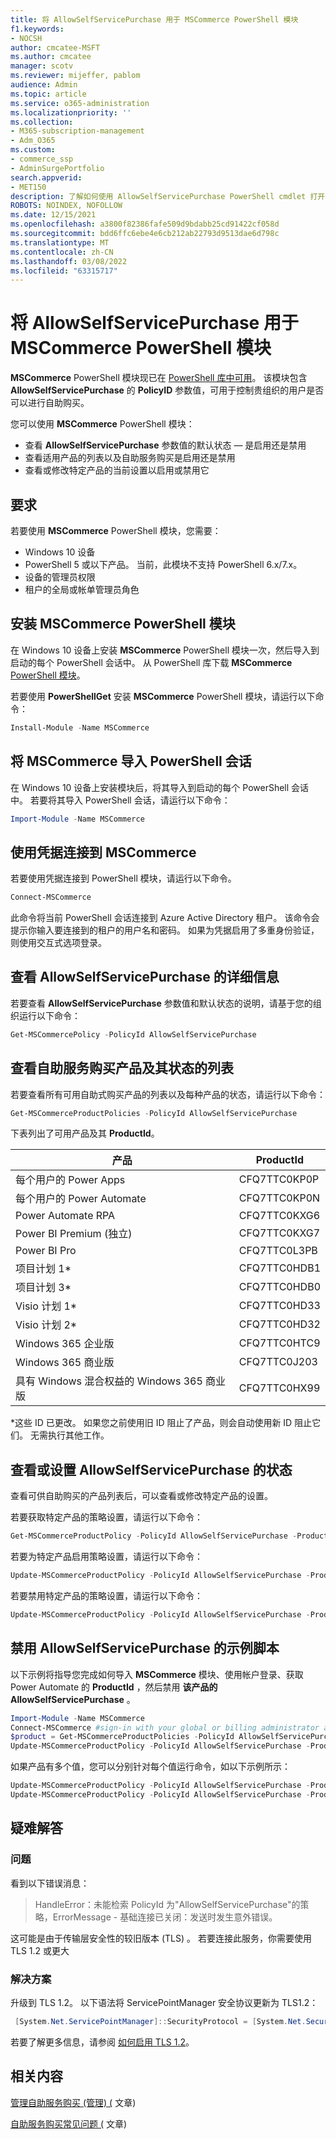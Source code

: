 ```yaml
---
title: 将 AllowSelfServicePurchase 用于 MSCommerce PowerShell 模块
f1.keywords:
- NOCSH
author: cmcatee-MSFT
ms.author: cmcatee
manager: scotv
ms.reviewer: mijeffer, pablom
audience: Admin
ms.topic: article
ms.service: o365-administration
ms.localizationpriority: ''
ms.collection:
- M365-subscription-management
- Adm_O365
ms.custom:
- commerce_ssp
- AdminSurgePortfolio
search.appverid:
- MET150
description: 了解如何使用 AllowSelfServicePurchase PowerShell cmdlet 打开或关闭自助服务购买。
ROBOTS: NOINDEX, NOFOLLOW
ms.date: 12/15/2021
ms.openlocfilehash: a3800f82386fafe509d9bdabb25cd91422cf058d
ms.sourcegitcommit: bdd6ffc6ebe4e6cb212ab22793d9513dae6d798c
ms.translationtype: MT
ms.contentlocale: zh-CN
ms.lasthandoff: 03/08/2022
ms.locfileid: "63315717"
---
```

# <a name="use-allowselfservicepurchase-for-the-mscommerce-powershell-module"></a>将 AllowSelfServicePurchase 用于 MSCommerce PowerShell 模块

**MSCommerce** PowerShell 模块现已在 [PowerShell 库中可用](https://aka.ms/allowselfservicepurchase-powershell-gallery)。 该模块包含 **AllowSelfServicePurchase** 的 **PolicyID** 参数值，可用于控制贵组织的用户是否可以进行自助购买。

您可以使用 **MSCommerce** PowerShell 模块：

- 查看 **AllowSelfServicePurchase** 参数值的默认状态 — 是启用还是禁用
- 查看适用产品的列表以及自助服务购买是启用还是禁用
- 查看或修改特定产品的当前设置以启用或禁用它

## <a name="requirements"></a>要求

若要使用 **MSCommerce** PowerShell 模块，您需要：

- Windows 10 设备
- PowerShell 5 或以下产品。 当前，此模块不支持 PowerShell 6.x/7.x。
- 设备的管理员权限
- 租户的全局或帐单管理员角色

## <a name="install-the-mscommerce-powershell-module"></a>安装 MSCommerce PowerShell 模块

在 Windows 10 设备上安装 **MSCommerce** PowerShell 模块一次，然后导入到启动的每个 PowerShell 会话中。 从 PowerShell 库下载 **MSCommerce** [PowerShell 模块](https://aka.ms/allowselfservicepurchase-powershell-gallery)。

若要使用 **PowerShellGet** 安装 **MSCommerce** PowerShell 模块，请运行以下命令：

```powershell
Install-Module -Name MSCommerce
```

## <a name="import-mscommerce-into-the-powershell-session"></a>将 MSCommerce 导入 PowerShell 会话

在 Windows 10 设备上安装模块后，将其导入到启动的每个 PowerShell 会话中。 若要将其导入 PowerShell 会话，请运行以下命令：

```powershell
Import-Module -Name MSCommerce
```

## <a name="connect-to-mscommerce-with-your-credentials"></a>使用凭据连接到 MSCommerce

若要使用凭据连接到 PowerShell 模块，请运行以下命令。

```powershell
Connect-MSCommerce
```

此命令将当前 PowerShell 会话连接到 Azure Active Directory 租户。 该命令会提示你输入要连接到的租户的用户名和密码。 如果为凭据启用了多重身份验证，则使用交互式选项登录。

## <a name="view-details-for-allowselfservicepurchase"></a>查看 AllowSelfServicePurchase 的详细信息

若要查看 **AllowSelfServicePurchase** 参数值和默认状态的说明，请基于您的组织运行以下命令：

```powershell
Get-MSCommercePolicy -PolicyId AllowSelfServicePurchase
```

## <a name="view-a-list-of-self-service-purchase-products-and-their-status"></a>查看自助服务购买产品及其状态的列表

若要查看所有可用自助式购买产品的列表以及每种产品的状态，请运行以下命令：

```powershell
Get-MSCommerceProductPolicies -PolicyId AllowSelfServicePurchase
```

下表列出了可用产品及其 **ProductId**。

| 产品 | ProductId |
|-----------------------------|--------------|
| 每个用户的 Power Apps | CFQ7TTC0KP0P |
| 每个用户的 Power Automate | CFQ7TTC0KP0N |
| Power Automate RPA | CFQ7TTC0KXG6  |
| Power BI Premium (独立)  | CFQ7TTC0KXG7  |
| Power BI Pro | CFQ7TTC0L3PB |
| 项目计划 1* | CFQ7TTC0HDB1 |
| 项目计划 3* | CFQ7TTC0HDB0 |
| Visio 计划 1* | CFQ7TTC0HD33 |
| Visio 计划 2* | CFQ7TTC0HD32 |
| Windows 365 企业版 | CFQ7TTC0HTC9 |
| Windows 365 商业版 | CFQ7TTC0J203 |
| 具有 Windows 混合权益的 Windows 365 商业版 | CFQ7TTC0HX99 |

*这些 ID 已更改。 如果您之前使用旧 ID 阻止了产品，则会自动使用新 ID 阻止它们。 无需执行其他工作。

## <a name="view-or-set-the-status-for-allowselfservicepurchase"></a>查看或设置 AllowSelfServicePurchase 的状态

查看可供自助购买的产品列表后，可以查看或修改特定产品的设置。

若要获取特定产品的策略设置，请运行以下命令：

```powershell
Get-MSCommerceProductPolicy -PolicyId AllowSelfServicePurchase -ProductId CFQ7TTC0KP0N
```

若要为特定产品启用策略设置，请运行以下命令：

```powershell
Update-MSCommerceProductPolicy -PolicyId AllowSelfServicePurchase -ProductId CFQ7TTC0KP0N -Enabled $True
```

若要禁用特定产品的策略设置，请运行以下命令：

```powershell
Update-MSCommerceProductPolicy -PolicyId AllowSelfServicePurchase -ProductId CFQ7TTC0KP0N -Enabled $False
```

## <a name="example-script-to-disable-allowselfservicepurchase"></a>禁用 AllowSelfServicePurchase 的示例脚本

以下示例将指导您完成如何导入 **MSCommerce** 模块、使用帐户登录、获取 Power Automate 的 **ProductId** ，然后禁用 **该产品的 AllowSelfServicePurchase** 。

```powershell
Import-Module -Name MSCommerce
Connect-MSCommerce #sign-in with your global or billing administrator account when prompted
$product = Get-MSCommerceProductPolicies -PolicyId AllowSelfServicePurchase | where {$_.ProductName -match 'Power Automate'}
Update-MSCommerceProductPolicy -PolicyId AllowSelfServicePurchase -ProductId $product.ProductID -Enabled $false
```

如果产品有多个值，您可以分别针对每个值运行命令，如以下示例所示：

```powershell
Update-MSCommerceProductPolicy -PolicyId AllowSelfServicePurchase -ProductId $product[0].ProductID -Enabled $false
Update-MSCommerceProductPolicy -PolicyId AllowSelfServicePurchase -ProductId $product[1].ProductID -Enabled $false
```


## <a name="troubleshooting"></a>疑难解答

### <a name="problem"></a>问题

看到以下错误消息：

> HandleError：未能检索 PolicyId 为"AllowSelfServicePurchase"的策略，ErrorMessage - 基础连接已关闭：发送时发生意外错误。

这可能是由于传输层安全性的较旧版本 (TLS) 。 若要连接此服务，你需要使用 TLS 1.2 或更大

### <a name="solution"></a>解决方案

升级到 TLS 1.2。 以下语法将 ServicePointManager 安全协议更新为 TLS1.2：

```powershell
 [System.Net.ServicePointManager]::SecurityProtocol = [System.Net.SecurityProtocolType]::Tls12
```

若要了解更多信息，请参阅 [如何启用 TLS 1.2](/mem/configmgr/core/plan-design/security/enable-tls-1-2)。

<!--
## Uninstall the MSCommerce module

Before you uninstall the MSCommerce module, close your current PowerShell session, then open a new session with admin rights.

To remove the **MSCommerce** PowerShell module from your computer, run the following command:

```powershell
Uninstall-Module -Name MSCommerce
```-->

## <a name="related-content"></a>相关内容

[管理自助服务购买 (管理)  (](manage-self-service-purchases-admins.md) 文章) 

[自助服务购买常见问题 (](self-service-purchase-faq.yml) 文章) 
